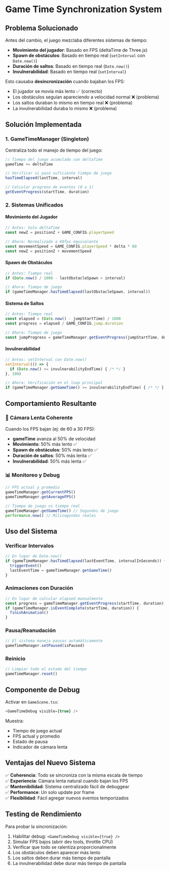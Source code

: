 # Game Time Synchronization System

## Problema Solucionado

Antes del cambio, el juego mezclaba diferentes sistemas de tiempo:
- **Movimiento del jugador**: Basado en FPS (deltaTime de Three.js)
- **Spawn de obstáculos**: Basado en tiempo real (`setInterval` con `Date.now()`)
- **Duración de saltos**: Basado en tiempo real (`Date.now()`)
- **Invulnerabilidad**: Basado en tiempo real (`setInterval`)

Esto causaba **desincronización** cuando bajaban los FPS:
- El jugador se movía más lento ✅ (correcto)
- Los obstáculos seguían apareciendo a velocidad normal ❌ (problema)
- Los saltos duraban lo mismo en tiempo real ❌ (problema)
- La invulnerabilidad duraba lo mismo ❌ (problema)

## Solución Implementada

### 1. GameTimeManager (Singleton)
Centraliza todo el manejo de tiempo del juego:

```typescript
// Tiempo del juego acumulado con deltaTime
gameTime += deltaTime

// Verificar si pasó suficiente tiempo de juego
hasTimeElapsed(lastTime, interval)

// Calcular progreso de eventos (0 a 1)
getEventProgress(startTime, duration)
```

### 2. Sistemas Unificados

#### **Movimiento del Jugador**
```typescript
// Antes: Solo deltaTime
const newZ = positionZ + GAME_CONFIG.playerSpeed

// Ahora: Normalizado a 60fps equivalente
const movementSpeed = GAME_CONFIG.playerSpeed * delta * 60
const newZ = positionZ + movementSpeed
```

#### **Spawn de Obstáculos**
```typescript
// Antes: Tiempo real
if (Date.now() / 1000 - lastObstacleSpawn > interval)

// Ahora: Tiempo de juego
if (gameTimeManager.hasTimeElapsed(lastObstacleSpawn, interval))
```

#### **Sistema de Saltos**
```typescript
// Antes: Tiempo real
const elapsed = (Date.now() - jumpStartTime) / 1000
const progress = elapsed / GAME_CONFIG.jump.duration

// Ahora: Tiempo de juego
const jumpProgress = gameTimeManager.getEventProgress(jumpStartTime, duration)
```

#### **Invulnerabilidad**
```typescript
// Antes: setInterval con Date.now()
setInterval(() => {
  if (Date.now() >= invulnerabilityEndTime) { /* */ }
}, 100)

// Ahora: Verificación en el loop principal
if (gameTimeManager.getGameTime() >= invulnerabilityEndTime) { /* */ }
```

## Comportamiento Resultante

### 🎯 **Cámara Lenta Coherente**
Cuando los FPS bajan (ej: de 60 a 30 FPS):

- **gameTime** avanza al 50% de velocidad
- **Movimiento**: 50% más lento ✅
- **Spawn de obstáculos**: 50% más lento ✅  
- **Duración de saltos**: 50% más lenta ✅
- **Invulnerabilidad**: 50% más lenta ✅

### 📊 **Monitoreo y Debug**

```typescript
// FPS actual y promedio
gameTimeManager.getCurrentFPS()
gameTimeManager.getAverageFPS()

// Tiempo de juego vs tiempo real
gameTimeManager.getGameTime() // Segundos de juego
performance.now() // Milisegundos reales
```

## Uso del Sistema

### Verificar Intervalos
```typescript
// En lugar de Date.now()
if (gameTimeManager.hasTimeElapsed(lastEventTime, intervalInSeconds)) {
  triggerEvent()
  lastEventTime = gameTimeManager.getGameTime()
}
```

### Animaciones con Duración
```typescript
// En lugar de calcular elapsed manualmente
const progress = gameTimeManager.getEventProgress(startTime, duration)
if (gameTimeManager.isEventComplete(startTime, duration)) {
  finishAnimation()
}
```

### Pausa/Reanudación
```typescript
// El sistema maneja pausas automáticamente
gameTimeManager.setPaused(isPaused)
```

### Reinicio
```typescript
// Limpiar todo el estado del tiempo
gameTimeManager.reset()
```

## Componente de Debug

Activar en `GameScene.tsx`:
```typescript
<GameTimeDebug visible={true} />
```

Muestra:
- Tiempo de juego actual
- FPS actual y promedio  
- Estado de pausa
- Indicador de cámara lenta

## Ventajas del Nuevo Sistema

✅ **Coherencia**: Todo se sincroniza con la misma escala de tiempo  
✅ **Experiencia**: Cámara lenta natural cuando bajan los FPS  
✅ **Mantenibilidad**: Sistema centralizado fácil de debuggear  
✅ **Performance**: Un solo update por frame  
✅ **Flexibilidad**: Fácil agregar nuevos eventos temporizados  

## Testing de Rendimiento

Para probar la sincronización:
1. Habilitar debug: `<GameTimeDebug visible={true} />`
2. Simular FPS bajos (abrir dev tools, throttle CPU)
3. Verificar que todo se ralentiza proporcionalmente
4. Los obstáculos deben aparecer más lento
5. Los saltos deben durar más tiempo de pantalla
6. La invulnerabilidad debe durar más tiempo de pantalla